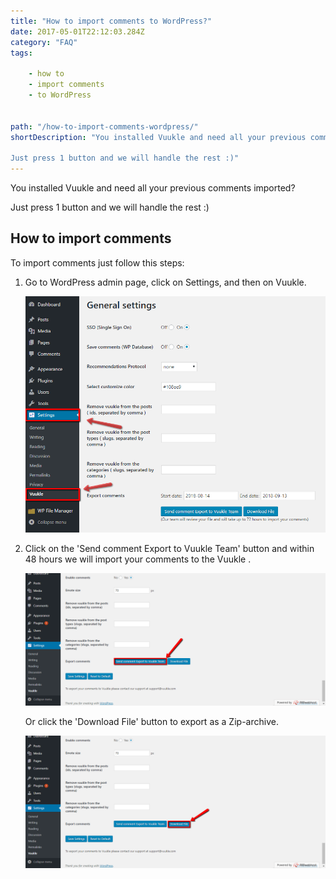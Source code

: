 ```yaml
---
title: "How to import comments to WordPress?"
date: 2017-05-01T22:12:03.284Z
category: "FAQ"
tags:

    - how to
    - import comments
    - to WordPress
   
   
path: "/how-to-import-comments-wordpress/"
shortDescription: "You installed Vuukle and need all your previous comments imported?

Just press 1 button and we will handle the rest :)"
---
```


You installed Vuukle and need all your previous comments imported?

Just press 1 button and we will handle the rest :)

## How to import comments

To import comments just follow this steps:

1. Go to WordPress admin page, click on Settings, and then on Vuukle.

   ![enable transliteration with wp 01](./img-1.png)

2. Click on the 'Send comment Export to Vuukle Team' button and within 48 hours we will import your comments to the Vuukle .

   ![enable transliteration with wp 03](./img-3.png)

   Or click the 'Download File' button to export as a Zip-archive.

   ![enable transliteration with wp 04](img-4.png)

   ​
